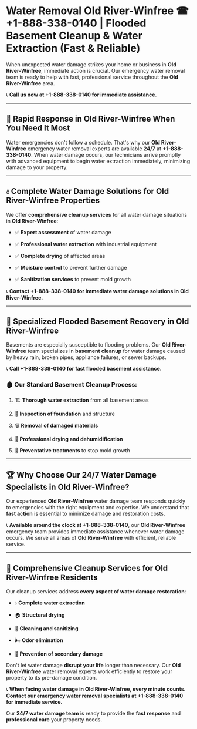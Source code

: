 # Water Removal Old River-Winfree ☎ +1-888-338-0140 | Flooded Basement Cleanup & Water Extraction (Fast & Reliable)

When unexpected water damage strikes your home or business in **Old River-Winfree**, immediate action is crucial. Our emergency water removal team is ready to help with fast, professional service throughout the **Old River-Winfree** area. 

📞 **Call us now at +1-888-338-0140 for immediate assistance.**
---
## 🚀 Rapid Response in Old River-Winfree When You Need It Most
Water emergencies don't follow a schedule. That's why our **Old River-Winfree** emergency water removal experts are available **24/7** at **+1-888-338-0140**. When water damage occurs, our technicians arrive promptly with advanced equipment to begin water extraction immediately, minimizing damage to your property.
---
## 💧 Complete Water Damage Solutions for Old River-Winfree Properties
We offer **comprehensive cleanup services** for all water damage situations in **Old River-Winfree**:
- ✅ **Expert assessment** of water damage  
- ✅ **Professional water extraction** with industrial equipment  
- ✅ **Complete drying** of affected areas  
- ✅ **Moisture control** to prevent further damage  
- ✅ **Sanitization services** to prevent mold growth  
📞 **Contact +1-888-338-0140 for immediate water damage solutions in Old River-Winfree.**
---
## 🌊 Specialized Flooded Basement Recovery in Old River-Winfree
Basements are especially susceptible to flooding problems. Our **Old River-Winfree** team specializes in **basement cleanup** for water damage caused by heavy rain, broken pipes, appliance failures, or sewer backups. 
📞 **Call +1-888-338-0140 for fast flooded basement assistance.**
### 🏚️ Our Standard Basement Cleanup Process:
1. 🏗️ **Thorough water extraction** from all basement areas  
2. 🔎 **Inspection of foundation** and structure  
3. 🗑️ **Removal of damaged materials**  
4. 💨 **Professional drying and dehumidification**  
5. 🚫 **Preventative treatments** to stop mold growth  
---
## 🏆 Why Choose Our 24/7 Water Damage Specialists in Old River-Winfree?
Our experienced **Old River-Winfree** water damage team responds quickly to emergencies with the right equipment and expertise. We understand that **fast action** is essential to minimize damage and restoration costs.
📞 **Available around the clock at +1-888-338-0140**, our **Old River-Winfree** emergency team provides immediate assistance whenever water damage occurs. We serve all areas of **Old River-Winfree** with efficient, reliable service.
---
## 🧹 Comprehensive Cleanup Services for Old River-Winfree Residents
Our cleanup services address **every aspect of water damage restoration**:
- 💧 **Complete water extraction**  
- 🏠 **Structural drying**  
- 🧼 **Cleaning and sanitizing**  
- 🌬️ **Odor elimination**  
- 🚫 **Prevention of secondary damage**  
Don't let water damage **disrupt your life** longer than necessary. Our **Old River-Winfree** water removal experts work efficiently to restore your property to its pre-damage condition.
📞 **When facing water damage in Old River-Winfree, every minute counts. Contact our emergency water removal specialists at +1-888-338-0140 for immediate service.**
Our **24/7 water damage team** is ready to provide the **fast response** and **professional care** your property needs.

